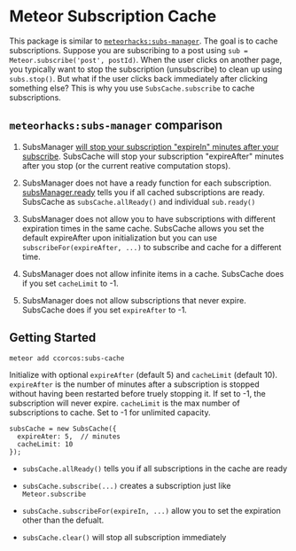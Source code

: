 # Meteor Subscription Cache

This package is similar to [`meteorhacks:subs-manager`](https://github.com/meteorhacks/subs-manager). The goal is to cache subscriptions. Suppose you are subscribing to a post using `sub = Meteor.subscribe('post', postId)`. When the user clicks on another page, you typically want to stop the subscription (unsubscribe) to clean up using `subs.stop()`. But what if the user clicks back immediately after clicking something else? This is why you use `SubsCache.subscribe` to cache subscriptions.


## `meteorhacks:subs-manager` comparison

1. SubsManager [will stop your subscription "expireIn" minutes after your subscribe](https://github.com/meteorhacks/subs-manager/blob/master/lib/sub_manager.js#L94). SubsCache will stop your subscription "expireAfter" minutes after you stop (or the current reative computation stops).


2. SubsManager does not have a ready function for each subscription. [subsManager.ready](https://github.com/meteorhacks/subs-manager/blob/master/lib/sub_manager.js#L110) tells you if all cached subscriptions are ready. SubsCache as `subsCache.allReady()` and individual `sub.ready()`

3. SubsManager does not allow you to have subscriptions with different expiration times in the same cache. SubsCache allows you set the default expireAfter upon initialization but you can use `subscribeFor(expireAfter, ...)` to subscribe and cache for a different time.

4. SubsManager does not allow infinite items in a cache. SubsCache does if you set `cacheLimit` to -1.


5. SubsManager does not allow subscriptions that never expire. SubsCache does if you set `expireAfter` to -1.

## Getting Started

    meteor add ccorcos:subs-cache

Initialize with optional `expireAfter` (default 5) and `cacheLimit` (default 10). `expireAfter` is the number of minutes after a subscription is stopped without having been restarted before truely stopping it. If set to -1, the subscription will never expire. `cacheLimit` is the max number of subscriptions to cache. Set to -1 for unlimited capacity. 

    subsCache = new SubsCache({
      expireAter: 5,  // minutes
      cacheLimit: 10
    });

- `subsCache.allReady()` tells you if all subscriptions in the cache are ready

- `subsCache.subscribe(...)` creates a subscription just like `Meteor.subscribe`

- `subsCache.subscribeFor(expireIn, ...)` allow you to set the expiration other than the defualt.

- `subsCache.clear()` will stop all subscription immediately

